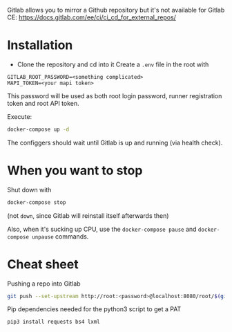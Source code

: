 

Gitlab allows you to mirror a Github repository but it's not available for Gitlab CE:
https://docs.gitlab.com/ee/ci/ci_cd_for_external_repos/

# Installation

- Clone the repository and cd into it
Create a `.env` file in the root with

```
GITLAB_ROOT_PASSWORD=<something complicated>
MAPI_TOKEN=<your mapi token>
```

This password will be used as both root login password, runner registration token and root API token.

Execute:
```sh
docker-compose up -d
```

The configgers should wait until Gitlab is up and running (via health check). 

# When you want to stop
Shut down with
```sh
docker-compose stop
```
(not `down`, since Gitlab will reinstall itself afterwards then)

Also, when it's sucking up CPU, use the `docker-compose pause` and `docker-compose unpause` commands.

# Cheat sheet
Pushing a repo into Gitlab
```sh
git push --set-upstream http://root:<password>@localhost:8080/root/$(git rev-parse --show-toplevel | xargs basename).git $(git rev-parse --abbrev-ref HEAD)
```

Pip dependencies needed for the python3 script to get a PAT
```sh
pip3 install requests bs4 lxml
```